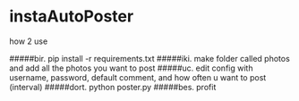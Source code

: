 # instaAutoPoster

how 2 use

#####bir. pip install -r requirements.txt
#####iki. make folder called photos and add all the photos you want to post
#####uc. edit config with username, password, default comment, and how often u want to post (interval)
#####dort. python poster.py
#####bes. profit
